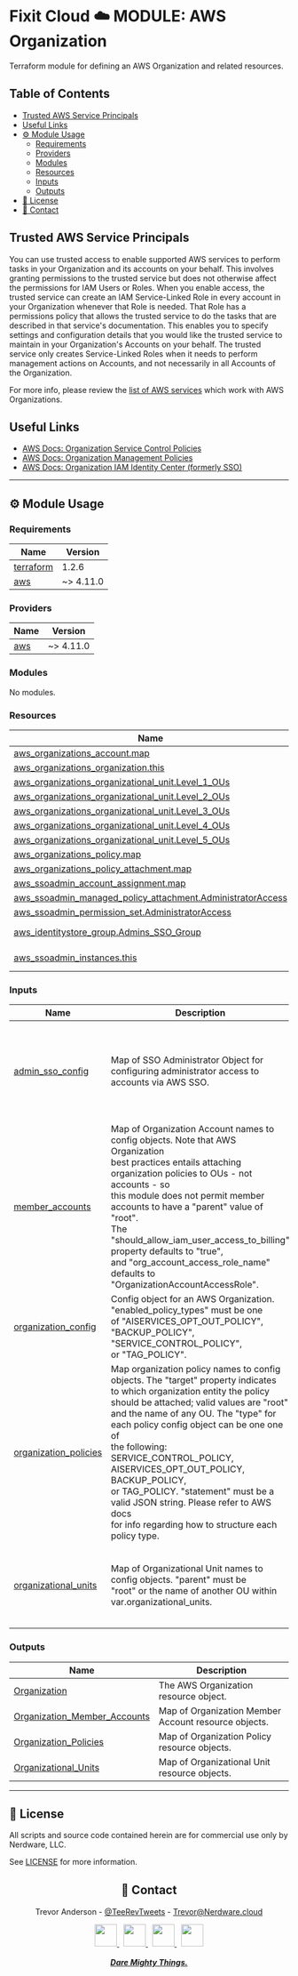 <h1>Fixit Cloud ☁️ MODULE: AWS Organization</h1>

Terraform module for defining an AWS Organization and related resources.

<h2>Table of Contents</h2>

- [Trusted AWS Service Principals](#trusted-aws-service-principals)
- [Useful Links](#useful-links)
- [⚙️ Module Usage](#️-module-usage)
  - [Requirements](#requirements)
  - [Providers](#providers)
  - [Modules](#modules)
  - [Resources](#resources)
  - [Inputs](#inputs)
  - [Outputs](#outputs)
- [📝 License](#-license)
- [💬 Contact](#-contact)

<!-- TODO Add info here, explainer re: AWS Orgs, relevant AWS CIS Benchmarks & SecHub Standards on Org resources -->

## Trusted AWS Service Principals

You can use trusted access to enable supported AWS services to perform tasks in your Organization and its accounts on your behalf. This involves granting permissions to the trusted service but does not otherwise affect the permissions for IAM Users or Roles. When you enable access, the trusted service can create an IAM Service-Linked Role in every account in your Organization whenever that Role is needed. That Role has a permissions policy that allows the trusted service to do the tasks that are described in that service's documentation. This enables you to specify settings and configuration details that you would like the trusted service to maintain in your Organization's Accounts on your behalf. The trusted service only creates Service-Linked Roles when it needs to perform management actions on Accounts, and not necessarily in all Accounts of the Organization.

For more info, please review the [list of AWS services](https://docs.aws.amazon.com/organizations/latest/userguide/orgs_integrate_services_list.html) which work with AWS Organizations.

## Useful Links

- [AWS Docs: Organization Service Control Policies](https://docs.aws.amazon.com/organizations/latest/userguide/orgs_manage_policies_scps.html)
- [AWS Docs: Organization Management Policies](https://docs.aws.amazon.com/organizations/latest/userguide/orgs_manage_policies.html)
- [AWS Docs: Organization IAM Identity Center (formerly SSO)](https://docs.aws.amazon.com/singlesignon/latest/userguide/what-is.html)

<!-- TODO Add more info here explaining the following AWS Org concepts: SCPs, Mgmt Policies, SSO -->

<!-- BEGINNING OF PRE-COMMIT-TERRAFORM DOCS HOOK -->
<!-- prettier-ignore-start -->

---

## ⚙️ Module Usage

### Requirements

| Name | Version |
|------|---------|
| <a name="requirement_terraform"></a> [terraform](#requirement\_terraform) | 1.2.6 |
| <a name="requirement_aws"></a> [aws](#requirement\_aws) | ~> 4.11.0 |

### Providers

| Name | Version |
|------|---------|
| <a name="provider_aws"></a> [aws](#provider\_aws) | ~> 4.11.0 |

### Modules

No modules.

### Resources

| Name | Type |
|------|------|
| [aws_organizations_account.map](https://registry.terraform.io/providers/hashicorp/aws/latest/docs/resources/organizations_account) | resource |
| [aws_organizations_organization.this](https://registry.terraform.io/providers/hashicorp/aws/latest/docs/resources/organizations_organization) | resource |
| [aws_organizations_organizational_unit.Level_1_OUs](https://registry.terraform.io/providers/hashicorp/aws/latest/docs/resources/organizations_organizational_unit) | resource |
| [aws_organizations_organizational_unit.Level_2_OUs](https://registry.terraform.io/providers/hashicorp/aws/latest/docs/resources/organizations_organizational_unit) | resource |
| [aws_organizations_organizational_unit.Level_3_OUs](https://registry.terraform.io/providers/hashicorp/aws/latest/docs/resources/organizations_organizational_unit) | resource |
| [aws_organizations_organizational_unit.Level_4_OUs](https://registry.terraform.io/providers/hashicorp/aws/latest/docs/resources/organizations_organizational_unit) | resource |
| [aws_organizations_organizational_unit.Level_5_OUs](https://registry.terraform.io/providers/hashicorp/aws/latest/docs/resources/organizations_organizational_unit) | resource |
| [aws_organizations_policy.map](https://registry.terraform.io/providers/hashicorp/aws/latest/docs/resources/organizations_policy) | resource |
| [aws_organizations_policy_attachment.map](https://registry.terraform.io/providers/hashicorp/aws/latest/docs/resources/organizations_policy_attachment) | resource |
| [aws_ssoadmin_account_assignment.map](https://registry.terraform.io/providers/hashicorp/aws/latest/docs/resources/ssoadmin_account_assignment) | resource |
| [aws_ssoadmin_managed_policy_attachment.AdministratorAccess](https://registry.terraform.io/providers/hashicorp/aws/latest/docs/resources/ssoadmin_managed_policy_attachment) | resource |
| [aws_ssoadmin_permission_set.AdministratorAccess](https://registry.terraform.io/providers/hashicorp/aws/latest/docs/resources/ssoadmin_permission_set) | resource |
| [aws_identitystore_group.Admins_SSO_Group](https://registry.terraform.io/providers/hashicorp/aws/latest/docs/data-sources/identitystore_group) | data source |
| [aws_ssoadmin_instances.this](https://registry.terraform.io/providers/hashicorp/aws/latest/docs/data-sources/ssoadmin_instances) | data source |

### Inputs

| Name | Description | Type | Default | Required |
|------|-------------|------|---------|:--------:|
| <a name="input_admin_sso_config"></a> [admin\_sso\_config](#input\_admin\_sso\_config) | Map of SSO Administrator Object for configuring administrator access to accounts via AWS SSO. | <pre>object({<br>    sso_group_name             = string<br>    permission_set_name        = optional(string)<br>    permission_set_description = optional(string)<br>    permission_set_tags        = optional(map(string))<br>    session_duration           = optional(number)<br>  })</pre> | n/a | yes |
| <a name="input_member_accounts"></a> [member\_accounts](#input\_member\_accounts) | Map of Organization Account names to config objects. Note that AWS Organization<br>best practices entails attaching organization policies to OUs - not accounts - so<br>this module does not permit member accounts to have a "parent" value of "root".<br>The "should\_allow\_iam\_user\_access\_to\_billing" property defaults to "true",<br>and "org\_account\_access\_role\_name" defaults to "OrganizationAccountAccessRole". | <pre>map(<br>    # map keys:<br>    object({<br>      parent                                  = string<br>      email                                   = string<br>      should_allow_iam_user_access_to_billing = optional(bool)<br>      org_account_access_role_name            = optional(string)<br>      tags                                    = optional(map(string))<br>    })<br>  )</pre> | n/a | yes |
| <a name="input_organization_config"></a> [organization\_config](#input\_organization\_config) | Config object for an AWS Organization. "enabled\_policy\_types" must be one<br>of "AISERVICES\_OPT\_OUT\_POLICY", "BACKUP\_POLICY", "SERVICE\_CONTROL\_POLICY",<br>or "TAG\_POLICY". | <pre>object({<br>    org_trusted_services = list(string)<br>    enabled_policy_types = list(string)<br>  })</pre> | n/a | yes |
| <a name="input_organization_policies"></a> [organization\_policies](#input\_organization\_policies) | Map organization policy names to config objects. The "target" property indicates<br>to which organization entity the policy should be attached; valid values are "root"<br>and the name of any OU. The "type" for each policy config object can be one one of<br>the following: SERVICE\_CONTROL\_POLICY, AISERVICES\_OPT\_OUT\_POLICY, BACKUP\_POLICY,<br>or TAG\_POLICY. "statement" must be a valid JSON string. Please refer to AWS docs<br>for info regarding how to structure each policy type. | <pre>map(<br>    # map keys: organization policy names<br>    object({<br>      target      = string<br>      type        = string<br>      description = optional(string)<br>      statement   = string<br>      tags        = optional(map(string))<br>    })<br>  )</pre> | `null` | no |
| <a name="input_organizational_units"></a> [organizational\_units](#input\_organizational\_units) | Map of Organizational Unit names to config objects. "parent" must be<br>"root" or the name of another OU within var.organizational\_units. | <pre>map(<br>    # map keys:<br>    object({<br>      parent = string<br>      tags   = optional(map(string))<br>    })<br>  )</pre> | n/a | yes |

### Outputs

| Name | Description |
|------|-------------|
| <a name="output_Organization"></a> [Organization](#output\_Organization) | The AWS Organization resource object. |
| <a name="output_Organization_Member_Accounts"></a> [Organization\_Member\_Accounts](#output\_Organization\_Member\_Accounts) | Map of Organization Member Account resource objects. |
| <a name="output_Organization_Policies"></a> [Organization\_Policies](#output\_Organization\_Policies) | Map of Organization Policy resource objects. |
| <a name="output_Organizational_Units"></a> [Organizational\_Units](#output\_Organizational\_Units) | Map of Organizational Unit resource objects. |

---

## 📝 License

All scripts and source code contained herein are for commercial use only by Nerdware, LLC.

See [LICENSE](/LICENSE) for more information.

<div align="center" style="margin-top:30px;">

## 💬 Contact

Trevor Anderson - [@TeeRevTweets](https://twitter.com/teerevtweets) - [Trevor@Nerdware.cloud](mailto:trevor@nerdware.cloud)

  <a href="https://www.youtube.com/channel/UCguSCK_j1obMVXvv-DUS3ng">
    <img src="/.github/assets/YouTube\_icon\_circle.svg" height="40" />
  </a>
  &nbsp;
  <a href="https://www.linkedin.com/in/meet-trevor-anderson/">
    <img src="/.github/assets/LinkedIn\_icon\_circle.svg" height="40" />
  </a>
  &nbsp;
  <a href="https://twitter.com/TeeRevTweets">
    <img src="/.github/assets/Twitter\_icon\_circle.svg" height="40" />
  </a>
  &nbsp;
  <a href="mailto:trevor@nerdware.cloud">
    <img src="/.github/assets/email\_icon\_circle.svg" height="40" />
  </a>
  <br><br>

  <a href="https://daremightythings.co/">
    <strong><i>Dare Mighty Things.</i></strong>
  </a>

</div>
<!-- prettier-ignore-end -->
<!-- END OF PRE-COMMIT-TERRAFORM DOCS HOOK -->
